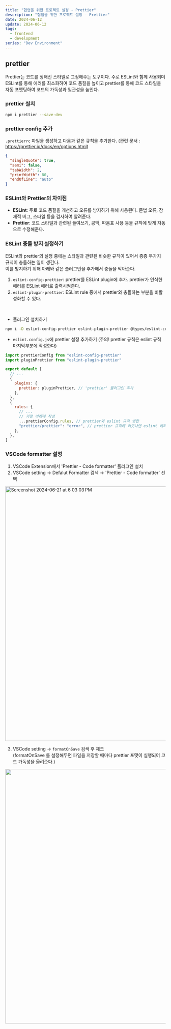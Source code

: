 ```yaml
---
title: "협업을 위한 프로젝트 설정 - Prettier"
description: "협업을 위한 프로젝트 설정 - Prettier"
date: 2024-06-12
update: 2024-06-12
tags:
  - frontend
  - development
series: "Dev Environment"
---
```


## prettier

Prettier는 코드를 정해진 스타일로 교정해주는 도구이다. 주로 ESLint와 함께 사용되며 ESLint를 통해 에러를 최소화하여 코드 품질을 높이고 prettier를 통해 코드 스타일을 자동 포맷팅하여 코드의 가독성과 일관성을 높인다.

### prettier 설치

```bash
npm i prettier --save-dev
```

### prettier config 추가

`.prettierrc` 파일을 생성하고 다음과 같은 규칙을 추가한다. (관련 문서 : https://prettier.io/docs/en/options.html)

```json
{
  "singleQuote": true,
  "semi": false,
  "tabWidth": 2,
  "printWidth": 80,
  "endOfLine": "auto"
}
```

### ESLint와 Prettier의 차이점

- **ESLint**: 주로 코드 품질을 개선하고 오류를 방지하기 위해 사용된다. 문법 오류, 잠재적 버그, 스타일 등을 검사하여 알려준다.
- **Prettier**: 코드 스타일과 관련된 들여쓰기, 공백, 따옴표 사용 등을 규칙에 맞게 자동으로 수정해준다.

### ESLint 충돌 방지 설정하기

ESLint와 prettier의 설정 중에는 스타일과 관련된 비슷한 규칙이 있어서 종종 두가지 규칙이 충돌하는 일이 생긴다.<br/> 이를 방지하기 위해 아래와 같은 플러그인을 추가해서 충돌을 막아준다.

1. `eslint-config-prettier`: prettier를 ESLint plugin에 추가. prettier가 인식한 에러를 ESLint 에러로 출력시켜준다.
2. `eslint-plugin-prettier`: ESLint rule 중에서 prettier와 충돌하는 부분을 비활성화할 수 있다.

<br/>

- 플러그인 설치하기

```bash
npm i -D eslint-config-prettier eslint-plugin-prettier @types/eslint-config-prettier
```

- `eslint.config.js`에 prettier 설정 추가하기 (주의! prettier 규칙은 eslint 규칙 마지막부분에 작성한다)

```js
import prettierConfig from "eslint-config-prettier"
import pluginPrettier from "eslint-plugin-prettier"

export default [
  // ...
  {
    plugins: {
      prettier: pluginPrettier, // 'prettier' 플러그인 추가
    },
  },
  {
    rules: {
      // ...
      // 가장 아래에 작성
      ...prettierConfig.rules, // prettier와 eslint 규칙 병합
      "prettier/prettier": "error", // prettier 규칙에 어긋나면 eslint 에러발생
    },
  },
]
```

### VSCode formatter 설정

1. VSCode Extension에서 'Prettier - Code formatter' 플러그인 설치
2. VSCode setting → Defalut Formatter 검색 → 'Prettier - Code formatter' 선택

<img width="800" alt="Screenshot 2024-06-21 at 6 03 03 PM" src="https://github.com/devjoylee/devjoylee.github.io/assets/68415905/b3bb3d93-d6eb-4f41-9aa0-15e522a24c7e">

3. VSCode setting → `formatOnSave` 검색 후 체크 <br/>(formatOnSave 를 설정해두면 파일을 저장할 때마다 prettier 포맷이 실행되어 코드 가독성을 올려준다.)

<img width="800" alt="" src="https://github.com/devjoylee/devjoylee.github.io/assets/68415905/b9cf8e4b-5358-4973-9c21-6d2f6e9ba7ff">
